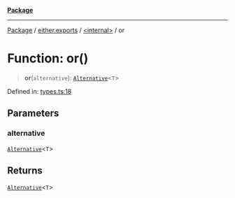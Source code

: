 [**Package**](../../../README.md)

***

[Package](../../../modules.md) / [either.exports](../../README.md) / [\<internal\>](../README.md) / or

# Function: or()

> **or**(`alternative`): [`Alternative`](../../../types/interfaces/Alternative.md)\<`T`\>

Defined in: [types.ts:18](https://github.com/AlexXanderGrib/monads-io/blob/88cc2f22cfbd8717d7e52da6913dd270216344b1/src/types.ts#L18)

## Parameters

### alternative

[`Alternative`](../../../types/interfaces/Alternative.md)\<`T`\>

## Returns

[`Alternative`](../../../types/interfaces/Alternative.md)\<`T`\>
